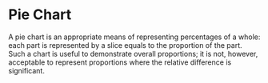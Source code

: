 # Pie Chart
A pie chart is an appropriate means of representing percentages of a whole: each part is represented by a slice equals to the proportion of the part. <br>
Such a chart is useful to demonstrate overall proportions; it is not, however, acceptable to represent proportions where the relative difference is significant.
